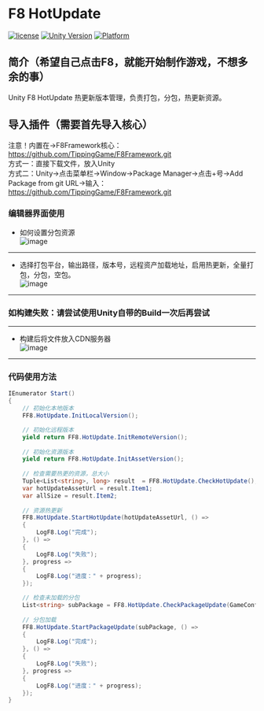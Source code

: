 # F8 HotUpdate

[![license](http://img.shields.io/badge/license-MIT-green.svg)](https://opensource.org/licenses/MIT) 
[![Unity Version](https://img.shields.io/badge/unity-2021.3.15f1-blue)](https://unity.com) 
[![Platform](https://img.shields.io/badge/platform-Win%20%7C%20Android%20%7C%20iOS%20%7C%20Mac%20%7C%20Linux%20%7C%20WebGL-orange)]() 

## 简介（希望自己点击F8，就能开始制作游戏，不想多余的事）
Unity F8 HotUpdate 热更新版本管理，负责打包，分包，热更新资源。  

## 导入插件（需要首先导入核心）
注意！内置在->F8Framework核心：https://github.com/TippingGame/F8Framework.git  
方式一：直接下载文件，放入Unity  
方式二：Unity->点击菜单栏->Window->Package Manager->点击+号->Add Package from git URL->输入：https://github.com/TippingGame/F8Framework.git  

### 编辑器界面使用

* 如何设置分包资源  
  ![image](https://tippinggame-1257018413.cos.ap-guangzhou.myqcloud.com/TippingGame/HotUpdateManager/ui_20240323173756.png)
--------------------------
* 选择打包平台，输出路径，版本号，远程资产加载地址，启用热更新，全量打包，分包，空包。  
  ![image](https://tippinggame-1257018413.cos.ap-guangzhou.myqcloud.com/TippingGame/HotUpdateManager/ui_20240317214323.png)
--------------------------

### 如构建失败：请尝试使用Unity自带的Build一次后再尝试

--------------------------
* 构建后将文件放入CDN服务器  
  ![image](https://tippinggame-1257018413.cos.ap-guangzhou.myqcloud.com/TippingGame/HotUpdateManager/ui_20240323173827.png)
--------------------------
### 代码使用方法
```C#
IEnumerator Start()
{
    // 初始化本地版本
    FF8.HotUpdate.InitLocalVersion();

    // 初始化远程版本
    yield return FF8.HotUpdate.InitRemoteVersion();
    
    // 初始化资源版本
    yield return FF8.HotUpdate.InitAssetVersion();
    
    // 检查需要热更的资源，总大小
    Tuple<List<string>, long> result  = FF8.HotUpdate.CheckHotUpdate();
    var hotUpdateAssetUrl = result.Item1;
    var allSize = result.Item2;
    
    // 资源热更新
    FF8.HotUpdate.StartHotUpdate(hotUpdateAssetUrl, () =>
    {
        LogF8.Log("完成");
    }, () =>
    {
        LogF8.Log("失败");
    }, progress =>
    {
        LogF8.Log("进度：" + progress);
    });

    // 检查未加载的分包
    List<string> subPackage = FF8.HotUpdate.CheckPackageUpdate(GameConfig.LocalGameVersion.SubPackage);
    
    // 分包加载
    FF8.HotUpdate.StartPackageUpdate(subPackage, () =>
    {
        LogF8.Log("完成");
    }, () =>
    {
        LogF8.Log("失败");
    }, progress =>
    {
        LogF8.Log("进度：" + progress);
    });
}
```